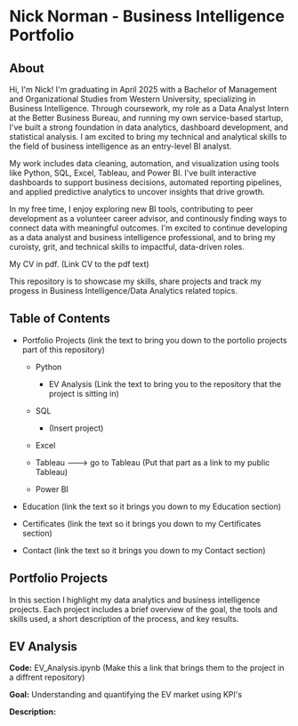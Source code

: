 # Nick Norman - Business Intelligence Portfolio
## About

Hi, I'm Nick! I'm graduating in April 2025 with a Bachelor of Management and Organizational Studies from Western University, specializing in Business Intelligence. Through coursework, my role as a Data Analyst Intern at the Better Business Bureau, and running my own service-based startup, I've built a strong foundation in data analytics, dashboard development, and statistical analysis. I am excited to bring my technical and analytical skills to the field of business intelligence as an entry-level BI analyst. 

My work includes data cleaning, automation, and visualization using tools like Python, SQL, Excel, Tableau, and Power BI. I've built interactive dashboards to support business decisions, automated reporting pipelines, and applied predictive analytics to uncover insights that drive growth. 

In my free time, I enjoy exploring new BI tools, contributing to peer development as a volunteer career advisor, and continously finding ways to connect data with meaningful outcomes. I'm excited to continue developing as a data analyst and business intelligence professional, and to bring my curoisty, grit, and technical skills to impactful, data-driven roles. 

My CV in pdf. (Link CV to the pdf text)

This repository is to showcase my skills, share projects and track my progess in Business Intelligence/Data Analytics related topics. 

## Table of Contents

- Portfolio Projects (link the text to bring you down to the portolio projects part of this repository)

    - Python
        - EV Analysis (Link the text to bring you to the repository that the project is sitting in)
     
    - SQL
        - (Insert project)
    - Excel 
    - Tableau ---> go to Tableau (Put that part as a link to my public Tableau)
    - Power BI
 
- Education (link the text so it brings you down to my Education section)

- Certificates (link the text so it brings you down to my Certificates section)

- Contact (link the text so it brings you down to my Contact section)


## Portfolio Projects

In this section I highlight my data analytics and business intelligence projects. Each project includes a brief overview of the goal, the tools and skills used, a short description of the process, and key results. 

## EV Analysis

**Code:** EV_Analysis.ipynb (Make this a link that brings them to the project in a diffrent repository)

**Goal:** Understanding and quantifying the EV market using KPI's

**Description:** 


